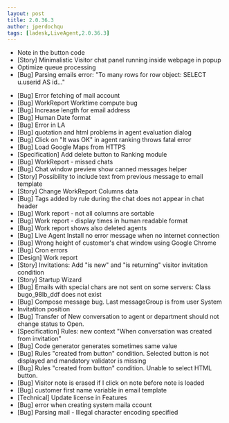 ```yaml
---
layout: post
title: 2.0.36.3
author: jperdochqu
tags: [ladesk,LiveAgent,2.0.36.3]
---
```


- Note in the button code
- [Story] Minimalistic Visitor chat panel running inside webpage in popup
- Optimize queue processing
- [Bug] Parsing emails error: &quot;To many rows for row object: SELECT u.userid AS id...&quot;

<!--more-->

- [Bug] Error fetching of mail account
- [Bug] WorkReport Worktime compute bug
- [Bug] Increase length for email address
- [Bug] Human Date format
- [Bug] Error in LA
- [Bug] quotation and html problems in agent evaluation dialog
- [Bug] Click on &quot;It was OK&quot; in agent ranking throws fatal error
- [Bug] Load Google Maps from HTTPS
- [Specification] Add delete button to Ranking module
- [Bug] WorkReport - missed chats
- [Bug] Chat window preview show canned messages helper
- [Story] Possibility to include text from previous message to email template
- [Story] Change WorkReport Columns data
- [Bug] Tags added by rule during the chat does not appear in chat header
- [Bug] Work report - not all columns are sortable
- [Bug] Work report - display times in human readable format
- [Bug] Work report shows also deleted agents
- [Bug] Live Agent Install no error message when no internet connection
- [Bug] Wrong height of customer's chat window using Google Chrome
- [Bug] Cron errors
- [Design] Work report
- [Story] Invitations: Add &quot;is new&quot; and &quot;is returning&quot; visitor invitation condition
- [Story] Startup Wizard
- [Bug] Emails with special chars are not sent on some servers: Class bugo_98lb_ddf does not exist
- [Bug] Compose message bug. Last messageGroup is from user System
- Invitatiton position
- [Bug] Transfer of New conversation to agent or department should not change status to Open.
- [Specification] Rules: new context &quot;When conversation was created from invitation&quot;
- [Bug] Code generator generates sometimes same value
- [Bug] Rules &quot;created from button&quot; condition. Selected button is not displayed and mandatory validator is missing
- [Bug] Rules &quot;created from button&quot; condition. Unable to select HTML button.
- [Bug] Visitor note is erased if I click on note before note is loaded
- [Bug] customer first name variable in email template
- [Technical] Update license in Features
- [Bug] error when creating system maila ccount
- [Bug] Parsing mail - Illegal character encoding specified
